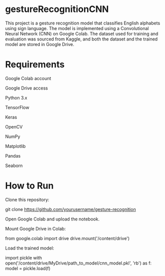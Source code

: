 # gestureRecognitionCNN
This project is a gesture recognition model that classifies English alphabets using sign language. The model is implemented using a Convolutional Neural Network (CNN) on Google Colab. The dataset used for training and evaluation was sourced from Kaggle, and both the dataset and the trained model are stored in Google Drive.
# Requirements

Google Colab account

Google Drive access

Python 3.x

TensorFlow

Keras

OpenCV

NumPy

Matplotlib

Pandas

Seaborn

# How to Run

Clone this repository:

git clone https://github.com/yourusername/gesture-recognition

Open Google Colab and upload the notebook.

Mount Google Drive in Colab:

from google.colab import drive
drive.mount('/content/drive')

Load the trained model:

import pickle
with open('/content/drive/MyDrive/path_to_model/cnn_model.pkl', 'rb') as f:
    model = pickle.load(f)

